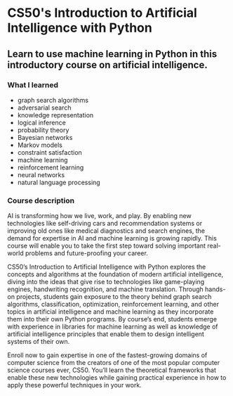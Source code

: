 # CS50's Introduction to Artificial Intelligence with Python
## Learn to use machine learning in Python in this introductory course on artificial intelligence.

### What I learned
* graph search algorithms
* adversarial search
* knowledge representation
* logical inference
* probability theory
* Bayesian networks
* Markov models
* constraint satisfaction
* machine learning
* reinforcement learning
* neural networks
* natural language processing


### Course description
AI is transforming how we live, work, and play. By enabling new technologies like self-driving cars and recommendation systems or improving old ones like medical diagnostics and search engines, the demand for expertise in AI and machine learning is growing rapidly. This course will enable you to take the first step toward solving important real-world problems and future-proofing your career.

CS50’s Introduction to Artificial Intelligence with Python explores the concepts and algorithms at the foundation of modern artificial intelligence, diving into the ideas that give rise to technologies like game-playing engines, handwriting recognition, and machine translation. Through hands-on projects, students gain exposure to the theory behind graph search algorithms, classification, optimization, reinforcement learning, and other topics in artificial intelligence and machine learning as they incorporate them into their own Python programs. By course’s end, students emerge with experience in libraries for machine learning as well as knowledge of artificial intelligence principles that enable them to design intelligent systems of their own.

Enroll now to gain expertise in one of the fastest-growing domains of computer science from the creators of one of the most popular computer science courses ever, CS50. You’ll learn the theoretical frameworks that enable these new technologies while gaining practical experience in how to apply these powerful techniques in your work.
